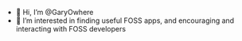 - 👋 Hi, I’m @GaryOwhere
- 👀 I’m interested in finding useful FOSS apps, and encouraging and interacting with FOSS developers

<!---
GaryOwhere/GaryOwhere is a ✨ special ✨ repository because its `README.md` (this file) appears on your GitHub profile.
You can click the Preview link to take a look at your changes.
--->
